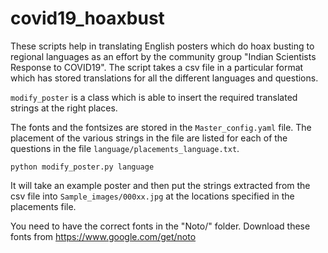 # covid19_hoaxbust

These scripts help in translating English posters which do hoax busting to
regional languages as an effort by the community group "Indian Scientists
Response to COVID19". The script takes a csv file in a particular format which
has stored translations for all the different languages and questions.

`modify_poster` is a class which is able to insert the required translated
strings at the right places.

The fonts and the fontsizes are stored in the `Master_config.yaml` file. The
placement of the various strings in the file are listed for each of the
questions in the file `language/placements_language.txt`.

```
python modify_poster.py language
```

It will take an example poster and then put the strings extracted from the csv
file into `Sample_images/000xx.jpg` at the locations specified in the
placements file.

You need to have the correct fonts in the "Noto/" folder. Download these fonts
from https://www.google.com/get/noto
